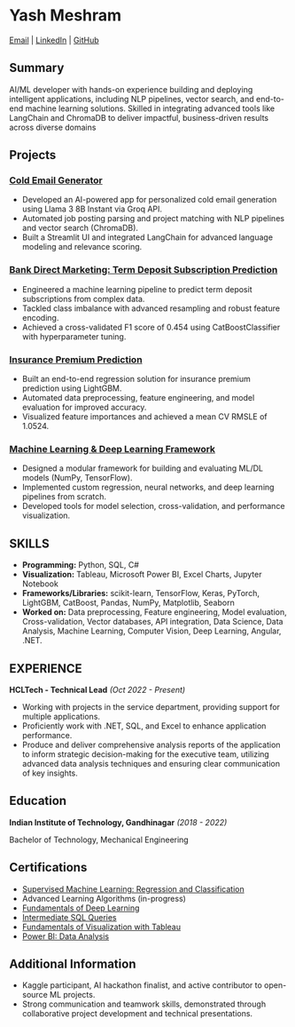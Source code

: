 # Yash Meshram

[Email](yashacmeshram@gmail.com) | [LinkedIn](https://www.linkedin.com/in/yash-meshram-762357179 ) | [GitHub](https://github.com/yash-meshram)

## Summary

AI/ML developer with hands-on experience building and deploying intelligent applications, including NLP pipelines, vector search, and end-to-end machine learning solutions. Skilled in integrating advanced tools like LangChain and ChromaDB to deliver impactful, business-driven results across diverse domains

## Projects

### [Cold Email Generator](https://github.com/yash-meshram/Cold-Email-Generator)
- Developed an AI-powered app for personalized cold email generation using Llama 3 8B Instant via Groq API.
- Automated job posting parsing and project matching with NLP pipelines and vector search (ChromaDB).
- Built a Streamlit UI and integrated LangChain for advanced language modeling and relevance scoring.

### [Bank Direct Marketing: Term Deposit Subscription Prediction](https://github.com/yash-meshram/Bank-Direct-Marketing)
- Engineered a machine learning pipeline to predict term deposit subscriptions from complex data.
- Tackled class imbalance with advanced resampling and robust feature encoding.
- Achieved a cross-validated F1 score of 0.454 using CatBoostClassifier with hyperparameter tuning.

### [Insurance Premium Prediction](https://github.com/yash-meshram/Insurance-Premium)
- Built an end-to-end regression solution for insurance premium prediction using LightGBM.
- Automated data preprocessing, feature engineering, and model evaluation for improved accuracy.
- Visualized feature importances and achieved a mean CV RMSLE of 1.0524.

### [Machine Learning & Deep Learning Framework](https://github.com/yash-meshram/MachineLearning-DeepLearning)
- Designed a modular framework for building and evaluating ML/DL models (NumPy, TensorFlow).
- Implemented custom regression, neural networks, and deep learning pipelines from scratch.
- Developed tools for model selection, cross-validation, and performance visualization.


## SKILLS

- **Programming:** Python, SQL, C#
- **Visualization:** Tableau, Microsoft Power BI, Excel Charts, Jupyter Notebook
- **Frameworks/Libraries:** scikit-learn, TensorFlow, Keras, PyTorch, LightGBM, CatBoost, Pandas, NumPy, Matplotlib, Seaborn
- **Worked on:** Data preprocessing, Feature engineering, Model evaluation, Cross-validation, Vector databases, API integration, Data Science, Data Analysis, Machine Learning, Computer Vision, Deep Learning, Angular, .NET.



## EXPERIENCE

**HCLTech - Technical Lead** *(Oct 2022 - Present)*

- Working with projects in the service department, providing support for multiple applications.
- Proficiently work with .NET, SQL, and Excel to enhance application performance.
- Produce and deliver comprehensive analysis reports of the application to inform strategic decision-making for the executive team, utilizing advanced data analysis techniques and ensuring clear communication of key insights.



## Education

**Indian Institute of Technology, Gandhinagar** *(2018 - 2022)*

Bachelor of Technology, Mechanical Engineering



## Certifications

- [Supervised Machine Learning: Regression and Classification](https://www.coursera.org/account/accomplishments/certificate/W4F4EO8GV7Y1)
- Advanced Learning Algorithms (in-progress)
- [Fundamentals of Deep Learning](https://courses.nvidia.com/certificates/fc27e6170a754668ad34508e6a457711)
- [Intermediate SQL Queries](https://www.datacamp.com/completed/statement-of-accomplishment/course/264473edf8331ff511d6c7221b4f52b87b0a9994)
- [Fundamentals of Visualization with Tableau](https://www.coursera.org/account/accomplishments/certificate/JQGBG33GHVLC)
- [Power BI: Data Analysis](https://codebasics.io/certificate/CB-49-171739)


## Additional Information

- Kaggle participant, AI hackathon finalist, and active contributor to open-source ML projects.
- Strong communication and teamwork skills, demonstrated through collaborative project development and technical presentations. 
